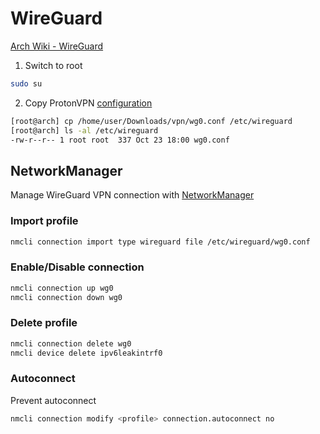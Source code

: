 # WireGuard

[Arch Wiki - WireGuard](https://wiki.archlinux.org/title/WireGuard)

1. Switch to root

```sh
sudo su
```

2. Copy ProtonVPN [configuration](https://account.proton.me/u/0/vpn/WireGuard)

```sh
[root@arch] cp /home/user/Downloads/vpn/wg0.conf /etc/wireguard
[root@arch] ls -al /etc/wireguard
-rw-r--r-- 1 root root  337 Oct 23 18:00 wg0.conf
```

## NetworkManager

Manage WireGuard VPN connection with [NetworkManager](https://wiki.archlinux.org/title/NetworkManager#Usage)

### Import profile

```sh
nmcli connection import type wireguard file /etc/wireguard/wg0.conf
```

### Enable/Disable connection

```sh
nmcli connection up wg0
nmcli connection down wg0
```

### Delete profile

```sh
nmcli connection delete wg0
nmcli device delete ipv6leakintrf0
```

### Autoconnect

Prevent autoconnect

```sh
nmcli connection modify <profile> connection.autoconnect no
```
